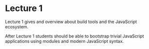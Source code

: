# Lecture 1

Lecture 1 gives and overview about build tools and the JavaScript ecosystem.

After Lecture 1 students should be able to bootstrap trivial JavaScript applications
using modules and modern JavaScript syntax.
